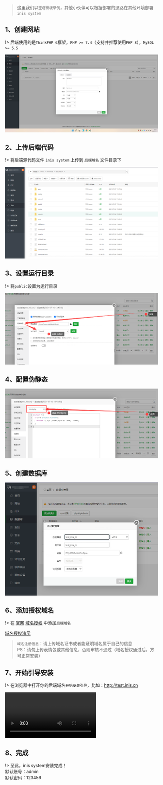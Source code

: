 > 这里我们以`宝塔面板举例`，其他小伙伴可以根据部署的思路在其他环境部署`inis system`

## 1、创建网站

!> 后端使用的是`ThinkPHP 6`框架，`PHP >= 7.4`（支持并推荐使用`PHP 8`），`MySQL >= 5.5`

![添加网站](../assets/img/start/1-1.png)

## 2、上传后端代码

!> 将后端源代码文件 `inis system` 上传到 `后端域名` 文件目录下

![源码上传](../assets/img/start/1-2.png)

## 3、设置运行目录

!> 将`public`设置为运行目录

![设置运行目录](../assets/img/start/1-3.png)

## 4、配置伪静态

![设置运行目录](../assets/img/start/1-4.png)

## 5、创建数据库

![创建数据库](../assets/img/start/1-5.png)

## 6、添加授权域名

!> 在 [官网](//inis.cc) [域名授权](//inis.cc/admin/comm/login.html) 中添加`后端域名`

[域名授权演示](../assets/img/start/20210710_141214.mp4 ':include')

> `域名注册信息`：请上传域名证书或者能证明域名属于自己的信息   
> PS：请勿上传表情包或其他信息，否则审核不通过（域名授权通过后，方可正常安装）

## 7、开始引导安装

!> 在浏览器中打开你的后端域名`开始安装引导`，比如：http://test.inis.cn   

<video src="../assets/img/start/20210710_145335.mp4" controls="">Not Support</video>

## 8、完成

!> 至此，inis system安装完成！   
默认账号：admin   
默认密码：123456